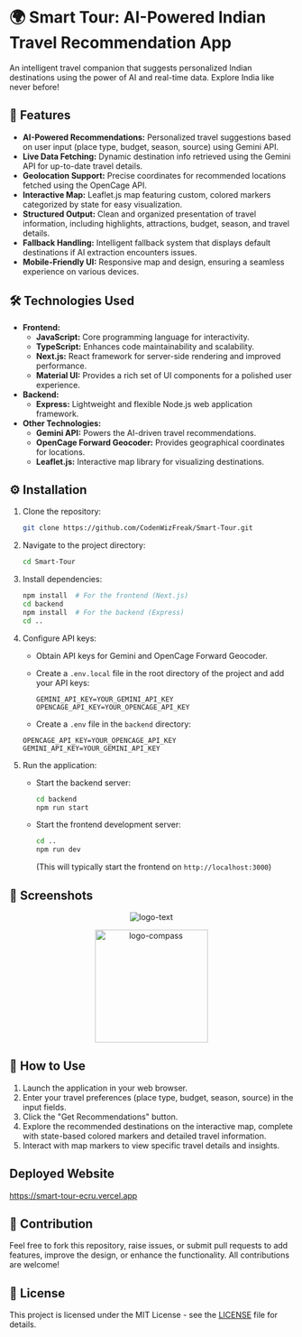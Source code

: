 # 🌍 Smart Tour: AI-Powered Indian Travel Recommendation App

An intelligent travel companion that suggests personalized Indian destinations using the power of AI and real-time data. Explore India like never before!

## 🌟 Features

- **AI-Powered Recommendations:** Personalized travel suggestions based on user input (place type, budget, season, source) using Gemini API.
- **Live Data Fetching:** Dynamic destination info retrieved using the Gemini API for up-to-date travel details.
- **Geolocation Support:** Precise coordinates for recommended locations fetched using the OpenCage API.
- **Interactive Map:** Leaflet.js map featuring custom, colored markers categorized by state for easy visualization.
- **Structured Output:** Clean and organized presentation of travel information, including highlights, attractions, budget, season, and travel details.
- **Fallback Handling:**  Intelligent fallback system that displays default destinations if AI extraction encounters issues.
- **Mobile-Friendly UI:**  Responsive map and design, ensuring a seamless experience on various devices.

## 🛠️ Technologies Used

- **Frontend:**
    - **JavaScript:** Core programming language for interactivity.
    - **TypeScript:** Enhances code maintainability and scalability.
    - **Next.js:** React framework for server-side rendering and improved performance.
    - **Material UI:**  Provides a rich set of UI components for a polished user experience.
- **Backend:**
    - **Express:** Lightweight and flexible Node.js web application framework.
- **Other Technologies:**
    - **Gemini API:** Powers the AI-driven travel recommendations.
    - **OpenCage Forward Geocoder:** Provides geographical coordinates for locations.
    - **Leaflet.js:**  Interactive map library for visualizing destinations.
 
## ⚙️ Installation

1. Clone the repository:
   ```bash
   git clone https://github.com/CodenWizFreak/Smart-Tour.git
   ```

2. Navigate to the project directory:
   ```bash
   cd Smart-Tour
   ```

3. Install dependencies:
   ```bash
   npm install  # For the frontend (Next.js)
   cd backend
   npm install  # For the backend (Express)
   cd ..
   ```

4. Configure API keys:

   - Obtain API keys for Gemini and OpenCage Forward Geocoder.
   - Create a `.env.local` file in the root directory of the project and add your API keys:

     ```
     GEMINI_API_KEY=YOUR_GEMINI_API_KEY
     OPENCAGE_API_KEY=YOUR_OPENCAGE_API_KEY
     ```

   - Create a `.env` file in the `backend` directory:
    ```
    OPENCAGE_API_KEY=YOUR_OPENCAGE_API_KEY
    GEMINI_API_KEY=YOUR_GEMINI_API_KEY
    ```
5. Run the application:

   - Start the backend server:
     ```bash
     cd backend
     npm run start
     ```

   - Start the frontend development server:
     ```bash
     cd ..
     npm run dev
     ```

     (This will typically start the frontend on `http://localhost:3000`)

## 📸 Screenshots
<p align="center">
  <img src="https://github.com/user-attachments/assets/9142a0e1-2aa3-460d-a23f-4b2080c157f7" alt="logo-text" />
</p>


<p align="center">
  <img src="https://github.com/user-attachments/assets/234a3e05-9bae-4065-97f4-dc0c301a5466" alt="logo-compass" width="200"/>
</p>



## 🚀 How to Use

1.  Launch the application in your web browser.
2.  Enter your travel preferences (place type, budget, season, source) in the input fields.
3.  Click the "Get Recommendations" button.
4.  Explore the recommended destinations on the interactive map, complete with state-based colored markers and detailed travel information.
5.  Interact with map markers to view specific travel details and insights.

## Deployed Website
https://smart-tour-ecru.vercel.app

## 🤝 Contribution

Feel free to fork this repository, raise issues, or submit pull requests to add features, improve the design, or enhance the functionality.  All contributions are welcome!

## 📜 License

This project is licensed under the MIT License - see the [LICENSE](LICENSE) file for details.

